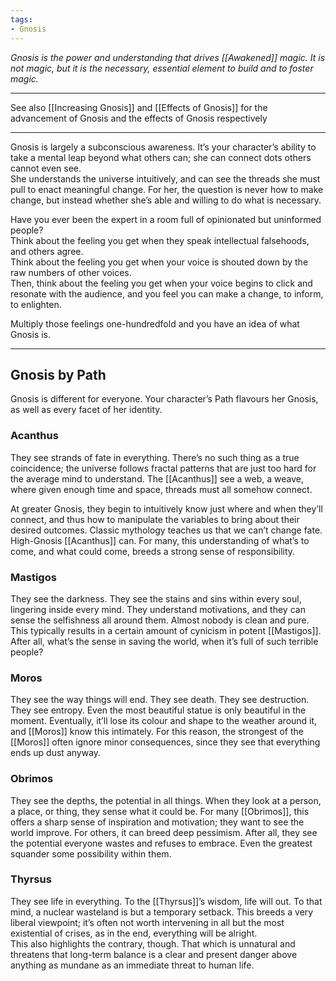 ```yaml
---
tags:
- Gnosis
---
```



_Gnosis is the power and understanding that drives [[Awakened]] magic. It is not magic, but it is the necessary, essential element to build and to foster magic._

---

See also [[Increasing Gnosis]] and [[Effects of Gnosis]] for the advancement of Gnosis and the effects of Gnosis respectively

---

Gnosis is largely a subconscious awareness. It’s your character’s ability to take a mental leap beyond what others can; she can connect dots others cannot even see. \
She understands the universe intuitively, and can see the threads she must pull to enact meaningful change. For her, the question is never how to make change, but instead whether she’s able and willing to do what is necessary.

Have you ever been the expert in a room full of opinionated but uninformed people? \
Think about the feeling you get when they speak intellectual falsehoods, and others agree. \
Think about the feeling you get when your voice is shouted down by the raw numbers of other voices. \
Then, think about the feeling you get when your voice begins to click and resonate with the audience, and you feel you can make a change, to inform, to enlighten. 

Multiply those feelings one-hundredfold and you have an idea of what Gnosis is.

---

## Gnosis by Path

Gnosis is different for everyone. Your character’s Path flavours her Gnosis, as well as every facet of her identity.

### Acanthus

They see strands of fate in everything. There’s no such thing as a true coincidence; the universe follows fractal patterns that are just too hard for the average mind to understand. The [[Acanthus]] see a web, a weave, where given enough time and space, threads must all somehow connect. 

At greater Gnosis, they begin to intuitively know just where and when they’ll connect, and thus how to manipulate the variables to bring about their desired outcomes. Classic mythology teaches us that we can’t change fate. High-Gnosis [[Acanthus]] can. For many, this understanding of what’s to come, and what could come, breeds a strong sense of responsibility.

### Mastigos

They see the darkness. They see the stains and sins within every soul, lingering inside every mind. They understand motivations, and they can sense the selfishness all around them. Almost nobody is clean and pure. This typically results in a certain amount of cynicism in potent [[Mastigos]]. After all, what’s the sense in saving the world, when it’s full of such terrible people?

### Moros

They see the way things will end. They see death. They see destruction. They see entropy. Even the most beautiful statue is only beautiful in the moment. Eventually, it’ll lose its colour and shape to the weather around it, and [[Moros]] know this intimately. For this reason, the strongest of the [[Moros]] often ignore minor consequences, since they see that everything ends up dust anyway.

### Obrimos

They see the depths, the potential in all things. When they look at a person, a place, or thing, they sense what it could be. For many [[Obrimos]], this offers a sharp sense of inspiration and motivation; they want to see the world improve. For others, it can breed deep pessimism. After all, they see the potential everyone wastes and refuses to embrace. Even the greatest squander some possibility within them.

### Thyrsus

They see life in everything. To the [[Thyrsus]]’s wisdom, life will out. To that mind, a nuclear wasteland is but a temporary setback. This breeds a very liberal viewpoint; it’s often not worth intervening in all but the most existential of crises, as in the end, everything will be alright. \
This also highlights the contrary, though. That which is unnatural and threatens that long-term balance is a clear and present danger above anything as mundane as an immediate threat to human life.

